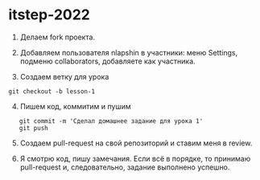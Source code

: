 # itstep-2022

1. Делаем fork проекта.
 
2. Добавляем пользователя nlapshin в участники: меню Settings, подменю collaborators, добавляете как участника.

3. Создаем ветку для урока
```
git checkout -b lesson-1
```

4. Пишем код, коммитим и пушим

```
   git commit -m 'Сделал домашнее задание для урока 1'
   git push
```

5. Создаем pull-request на свой репозиторий и ставим меня в review.

6. Я смотрю код, пишу замечания. Если всё в порядке, то принимаю pull-request и, следовательно, задание выполнено успешно.
